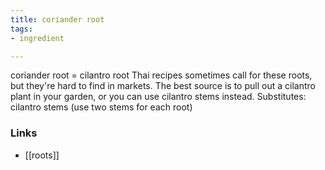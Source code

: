 ```yaml
---
title: coriander root
tags:
- ingredient

---
```

coriander root = cilantro root Thai recipes sometimes call for these roots, but they're hard to find in markets. The best source is to pull out a cilantro plant in your garden, or you can use cilantro stems instead. Substitutes: cilantro stems (use two stems for each root)

### Links

* [[roots]]
